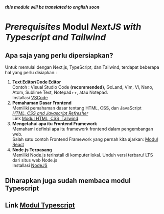 _***this module will be translated to english soon***_
# *Prerequisites* Modul *NextJS with Typescript and Tailwind*

## Apa saja yang perlu dipersiapkan?

Untuk memulai dengan Next.js, TypeScript, dan Tailwind, terdapat beberapa hal yang perlu disiapkan :
1. **Text Editor/Code Editor** <br/>
Contoh : Visual Studio Code **(recommended)**, GoLand, Vim, Vi, Nano, Atom, Sublime Text, Notepad++, atau Notepad. <br/>
Installasi [VSCode](https://code.visualstudio.com/download)
2. **Pemahaman Dasar Frontend** <br/>
Memiliki pemahaman dasar tentang HTML, CSS, dan JavaScript <br/>
[*HTML, CSS and Javascript Refresher*](https://www.freecodecamp.org/news/html-css-and-javascript-explained-for-beginners/)<br/>
Link [Modul HTML, CSS, Tailwind](https://github.com/Lab-RPL-ITS/modul-html-css-tailwind)
3. **Mengetahui apa itu Frontend Framework** <br/>
 Memahami definisi apa itu framework frontend dalam pengembangan web. <br/>
 Salah satu contoh Frontend Framework yang pernah kita ajarkan: [Modul React](https://github.com/rizqitsani/modul-lbe-rpl-2021)
4. **Node.js Terpasang** <br/>
Memiliki Node.js terinstall di komputer lokal. Unduh versi terbaru/ LTS dari situs web Node.js <br/>
Installasi [NodeJS](https://nodejs.org/en/download/)

## Diharapkan juga sudah membaca modul Typescript

## Link [Modul Typescript](https://github.com/Lab-RPL-ITS/modul-typescript-2022)



